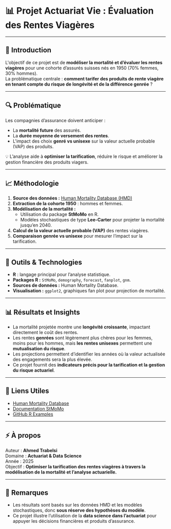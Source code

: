 # 📊 Projet Actuariat Vie : Évaluation des Rentes Viagères


---

## 🎯 Introduction

L'objectif de ce projet est de **modéliser la mortalité et d’évaluer les rentes viagères** pour une cohorte d’assurés suisses nés en 1950 (70% femmes, 30% hommes).  
La problématique centrale : **comment tarifer des produits de rente viagère en tenant compte du risque de longévité et de la différence genrée** ?

---

## 🔍 Problématique

Les compagnies d’assurance doivent anticiper :

- La **mortalité future** des assurés.
- La **durée moyenne de versement des rentes**.
- L'impact des choix **genré vs unisexe** sur la valeur actuelle probable (VAP) des produits.

💡 L’analyse aide à **optimiser la tarification**, réduire le risque et améliorer la gestion financière des produits viagers.

---

## 📈 Méthodologie

1. **Source des données :** [Human Mortality Database (HMD)](https://www.mortality.org/)
2. **Extraction de la cohorte 1950** : hommes et femmes.
3. **Modélisation de la mortalité :**  
   - Utilisation du package **StMoMo** en R.  
   - Modèles stochastiques de type **Lee-Carter** pour projeter la mortalité jusqu’en 2040.
4. **Calcul de la valeur actuelle probable (VAP)** des rentes viagères.
5. **Comparaison genrée vs unisexe** pour mesurer l’impact sur la tarification.

---

## 🧰 Outils & Technologies

- **R** : langage principal pour l’analyse statistique.
- **Packages R :** `StMoMo`, `demography`, `forecast`, `fanplot`, `gnm`.
- **Sources de données :** Human Mortality Database.
- **Visualisation :** `ggplot2`, graphiques fan plot pour projection de mortalité.

---

## 📊 Résultats et Insights

- La mortalité projetée montre une **longévité croissante**, impactant directement le coût des rentes.
- Les rentes **genrées** sont légèrement plus chères pour les femmes, moins pour les hommes, mais **les rentes unisexes** permettent une **mutualisation du risque**.
- Les projections permettent d’identifier les années où la valeur actualisée des engagements sera la plus élevée.
- Ce projet fournit des **indicateurs précis pour la tarification et la gestion du risque actuariel**.

---

## 🔗 Liens Utiles

- [Human Mortality Database](https://www.mortality.org/)
- [Documentation StMoMo](https://cran.r-project.org/web/packages/StMoMo/StMoMo.pdf)
- [GitHub R Examples](https://github.com/cran/StMoMo)

---

## ⚡ À propos

Auteur : **Ahmed Trabelsi**  
Domaine : **Actuariat & Data Science**  
Année : 2025  
Objectif : **Optimiser la tarification des rentes viagères à travers la modélisation de la mortalité et l’analyse actuarielle.**

---

## 📌 Remarques

- Les résultats sont basés sur les données HMD et les modèles stochastiques, donc **sous réserve des hypothèses du modèle**.
- Ce projet illustre l’utilisation de la **data science dans l’actuariat** pour appuyer les décisions financières et produits d’assurance.
